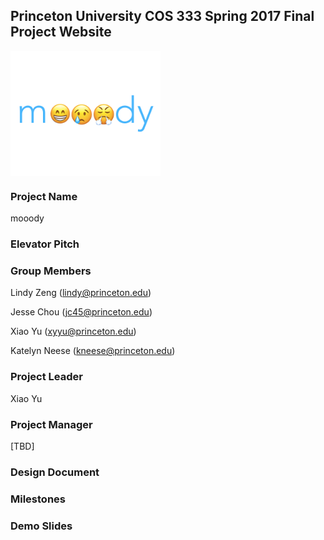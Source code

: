 ## Princeton University COS 333 Spring 2017 Final Project Website


<img src="mooody.png" align="center" height="200">

### Project Name
mooody

### Elevator Pitch

### Group Members
Lindy Zeng (lindy@princeton.edu)

Jesse Chou (jc45@princeton.edu)

Xiao Yu (xyyu@princeton.edu)

Katelyn Neese (kneese@princeton.edu)

### Project Leader
Xiao Yu

### Project Manager
[TBD]

### Design Document

### Milestones

### Demo Slides

